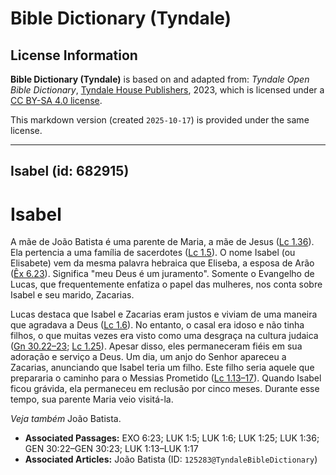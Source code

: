 # Bible Dictionary (Tyndale)

## License Information

**Bible Dictionary (Tyndale)** is based on and adapted from: _Tyndale Open Bible Dictionary_, [Tyndale House Publishers](https://tyndaleopenresources.com/), 2023, which is licensed under a [CC BY-SA 4.0 license](https://creativecommons.org/licenses/by-sa/4.0/legalcode.en).

This markdown version (created `2025-10-17`) is provided under the same license.



--------------------------------

## Isabel (id: 682915)

Isabel
======

A mãe de João Batista é uma parente de Maria, a mãe de Jesus ([Lc 1\.36](https://ref.ly/Luke1:36)). Ela pertencia a uma família de sacerdotes ([Lc 1\.5](https://ref.ly/Luke1:5)). O nome Isabel (ou Elisabete) vem da mesma palavra hebraica que Eliseba, a esposa de Arão ([Êx 6\.23](https://ref.ly/Exod6:23)). Significa "meu Deus é um juramento". Somente o Evangelho de Lucas, que frequentemente enfatiza o papel das mulheres, nos conta sobre Isabel e seu marido, Zacarias.

Lucas destaca que Isabel e Zacarias eram justos e viviam de uma maneira que agradava a Deus ([Lc 1\.6](https://ref.ly/Luke1:6)). No entanto, o casal era idoso e não tinha filhos, o que muitas vezes era visto como uma desgraça na cultura judaica ([Gn 30\.22–23](https://ref.ly/Gen30:22-Gen30:23); [Lc 1\.25](https://ref.ly/Luke1:25)). Apesar disso, eles permaneceram fiéis em sua adoração e serviço a Deus. Um dia, um anjo do Senhor apareceu a Zacarias, anunciando que Isabel teria um filho. Este filho seria aquele que prepararia o caminho para o Messias Prometido ([Lc 1\.13–17](https://ref.ly/Luke1:13-Luke1:17)). Quando Isabel ficou grávida, ela permaneceu em reclusão por cinco meses. Durante esse tempo, sua parente Maria veio visitá\-la.

*Veja também* João Batista.

* **Associated Passages:** EXO 6:23; LUK 1:5; LUK 1:6; LUK 1:25; LUK 1:36; GEN 30:22–GEN 30:23; LUK 1:13–LUK 1:17
* **Associated Articles:** João Batista (ID: `125283@TyndaleBibleDictionary`)

